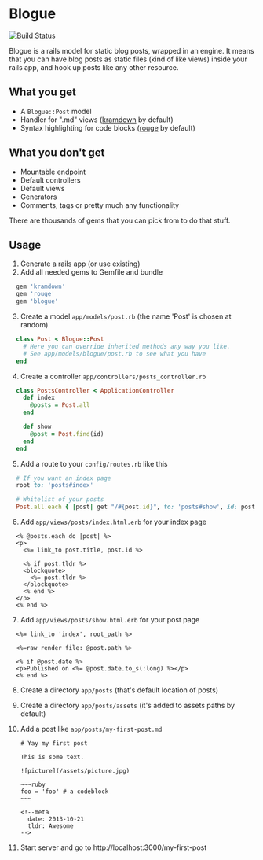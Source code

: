 # Blogue

[![Build Status](https://api.travis-ci.org/maxim/blogue.png)](https://travis-ci.org/maxim/blogue)

Blogue is a rails model for static blog posts, wrapped in an engine. It means that you can have blog posts as static files (kind of like views) inside your rails app, and hook up posts like any other resource.

## What you get

* A `Blogue::Post` model
* Handler for ".md" views ([kramdown](https://github.com/gettalong/kramdown/) by default)
* Syntax highlighting for code blocks ([rouge](https://github.com/jayferd/rouge) by default)

## What you don't get

* Mountable endpoint
* Default controllers
* Default views
* Generators
* Comments, tags or pretty much any functionality

There are thousands of gems that you can pick from to do that stuff.

## Usage

1. Generate a rails app (or use existing)
2. Add all needed gems to Gemfile and bundle
  ~~~ruby
    gem 'kramdown'
    gem 'rouge'
    gem 'blogue'
  ~~~

3. Create a model `app/models/post.rb` (the name 'Post' is chosen at random)
  ~~~ruby
    class Post < Blogue::Post
      # Here you can override inherited methods any way you like.
      # See app/models/blogue/post.rb to see what you have
    end
  ~~~

4. Create a controller `app/controllers/posts_controller.rb`
  ~~~ruby
    class PostsController < ApplicationController
      def index
        @posts = Post.all
      end

      def show
        @post = Post.find(id)
      end
    end
  ~~~

5. Add a route to your `config/routes.rb` like this
  ~~~ruby
    # If you want an index page
    root to: 'posts#index'

    # Whitelist of your posts
    Post.all.each { |post| get "/#{post.id}", to: 'posts#show', id: post.id }
  ~~~

6. Add `app/views/posts/index.html.erb` for your index page
  ~~~erb
    <% @posts.each do |post| %>
    <p>
      <%= link_to post.title, post.id %>

      <% if post.tldr %>
      <blockquote>
        <%= post.tldr %>
      </blockquote>
      <% end %>
    </p>
    <% end %>
  ~~~

7. Add `app/views/posts/show.html.erb` for your post page
  ~~~erb
    <%= link_to 'index', root_path %>

    <%=raw render file: @post.path %>

    <% if @post.date %>
    <p>Published on <%= @post.date.to_s(:long) %></p>
    <% end %>
  ~~~

8. Create a directory `app/posts` (that's default location of posts)
9. Create a directory `app/posts/assets` (it's added to assets paths by default)
10. Add a post like `app/posts/my-first-post.md`

        # Yay my first post

        This is some text.

        ![picture](/assets/picture.jpg)

        ~~~ruby
        foo = 'foo' # a codeblock
        ~~~

        <!--meta
          date: 2013-10-21
          tldr: Awesome
        -->

11. Start server and go to http://localhost:3000/my-first-post
